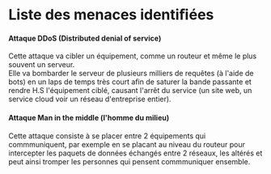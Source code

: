 # Liste des menaces identiﬁées  
  
#### Attaque DDoS (Distributed denial of service)  
  
Cette attaque va cibler un équipement, comme un routeur et même le plus souvent un serveur.  
Elle va bombarder le serveur de plusieurs milliers de requêtes (à l'aide de bots) en un laps de temps très court afin de saturer la bande passante et rendre H.S l'équipement ciblé, causant l'arrêt du service (un site web, un service cloud voir un réseau d'entreprise entier).  
  
  
#### Attaque Man in the middle (l'homme du  milieu)  
  
Cette attaque consiste à se placer entre 2 équipements qui commmuniquent, par exemple en se placant au niveau du routeur pour intercepter les paquets de données échangés entre 2 réseaux, les altérés et peut ainsi tromper les personnes qui pensent commmuniquer ensemble.  
  
  